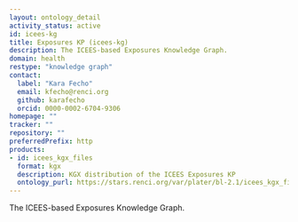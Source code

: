 ```yaml
---
layout: ontology_detail
activity_status: active
id: icees-kg
title: Exposures KP (icees-kg)
description: The ICEES-based Exposures Knowledge Graph.
domain: health
restype: "knowledge graph"
contact:
  label: "Kara Fecho"
  email: kfecho@renci.org
  github: karafecho
  orcid: 0000-0002-6704-9306
homepage: ""
tracker: ""
repository: ""
preferredPrefix: http
products:
- id: icees_kgx_files
  format: kgx
  description: KGX distribution of the ICEES Exposures KP
  ontology_purl: https://stars.renci.org/var/plater/bl-2.1/icees_kgx_files/
---
```


The ICEES-based Exposures Knowledge Graph.

